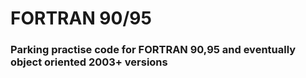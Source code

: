 # FORTRAN 90/95
### Parking practise code for FORTRAN 90,95 and eventually object oriented 2003+ versions 

